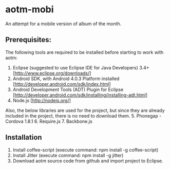 aotm-mobi
=========

An attempt for a mobile version of album of the month.


Prerequisites:
------------------------------------
The following tools are required to be installed before starting to work with aotm:
1. Eclipse (suggested to use Eclipse IDE for Java Developers) 3.4+ [http://www.eclipse.org/downloads/]
2. Android SDK, with Android 4.0.3 Platform installed [http://developer.android.com/sdk/index.html]
3. Android Development Tools (ADT) Plugin for Eclipse [http://developer.android.com/sdk/installing/installing-adt.html]
4. Node.js [http://nodejs.org/]

Also, the below libraries are used for the project, but since they are already included in the project, there is no need to download them.
5. Phonegap - Cordova 1.8.1
6. Require.js
7. Backbone.js

Installation
------------------------------------
1. Install coffee-script (execute command: npm install -g coffee-script)
2. Install Jitter (execute command: npm install -g jitter)
3. Download aotm source code from github and import project to Eclipse.